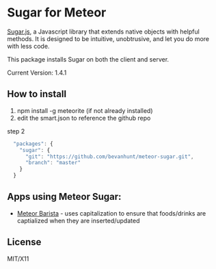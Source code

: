 # Sugar for Meteor

[Sugar.js](http://sugarjs.com/), a Javascript library that extends native objects with helpful methods. It is designed to be intuitive, unobtrusive, and let you do more with less code.

This package installs Sugar on both the client and server.

Current Version: 1.4.1

## How to install
1. npm install -g meteorite (if not already installed)
2. edit the smart.json to reference the github repo

step 2
```javascript
  "packages": {
    "sugar": {
      "git": "https://github.com/bevanhunt/meteor-sugar.git",
      "branch": "master" 
    }
  }
```

## Apps using Meteor Sugar:
* [Meteor Barista](http://barista.meteor.com) - uses capitalization to ensure that foods/drinks are captialized when they are inserted/updated

## License
MIT/X11